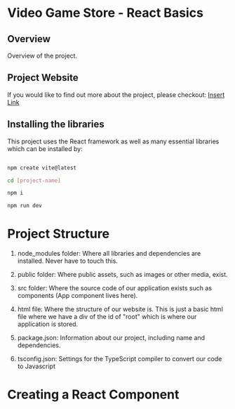 # Video Game Store - React Basics

## Overview

Overview of the project.


## Project Website

If you would like to find out more about the project, please checkout: [Insert Link](https://www.redaysblog.com/projects/)

## Installing the libraries

This project uses the React framework as well as many essential libraries which can be installed by:

```bash 

npm create vite@latest

cd [project-name]

npm i

npm run dev

```

# Project Structure

1. node_modules folder: Where all libraries and dependencies are installed. Never have to touch this.

2. public folder: Where public assets, such as images or other media, exist. 

3. src folder: Where the source code of our application exists such as components (App component lives here).

4. html file: Where the structure of our website is. This is just a basic html file where we have a div of the id of "root" which is where our application is stored. 

5. package.json: Information about our project, including name and dependencies. 

6. tsconfig.json: Settings for the TypeScript compiler to convert our code to Javascript

# Creating a React Component

